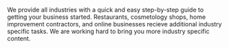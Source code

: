 We provide all industries with a quick and easy step-by-step guide to getting your business started. Restaurants, cosmetology shops, home improvement contractors, and online businesses recieve additional industry specific tasks. We are working hard to bring you more industry specific content.

